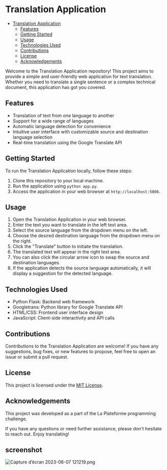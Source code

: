 # Translation Application

- [Translation Application](#translation-application)
  - [Features](#features)
  - [Getting Started](#getting-started)
  - [Usage](#usage)
  - [Technologies Used](#technologies-used)
  - [Contributions](#contributions)
  - [License](#license)
  - [Acknowledgements](#acknowledgements)


Welcome to the Translation Application repository! This project aims to provide a simple and user-friendly web application for text translation. Whether you need to translate a single sentence or a complex technical document, this application has got you covered.

## Features

- Translation of text from one language to another
- Support for a wide range of languages
- Automatic language detection for convenience
- Intuitive user interface with customizable source and destination language selection
- Real-time translation using the Google Translate API

## Getting Started

To run the Translation Application locally, follow these steps:

1. Clone this repository to your local machine.
2. Run the application using `python app.py`.
3. Access the application in your web browser at `http://localhost:5000`.

## Usage

1. Open the Translation Application in your web browser.
2. Enter the text you want to translate in the left text area.
3. Select the source language from the dropdown menu on the left.
4. Choose the desired destination language from the dropdown menu on the right.
5. Click the "Translate" button to initiate the translation.
6. The translated text will appear in the right text area.
7. You can also click the circular arrow icon to swap the source and destination languages.
8. If the application detects the source language automatically, it will display a suggestion for the detected language.

## Technologies Used

- Python Flask: Backend web framework
- Googletrans: Python library for Google Translate API
- HTML/CSS: Frontend user interface design
- JavaScript: Client-side interactivity and API calls

## Contributions

Contributions to the Translation Application are welcome! If you have any suggestions, bug fixes, or new features to propose, feel free to open an issue or submit a pull request.

## License

This project is licensed under the [MIT License](LICENSE).

## Acknowledgements

This project was developed as a part of the La Plateforme programming challenge. 

If you have any questions or need further assistance, please don't hesitate to reach out. Enjoy translating!
## screenshot
![Capture d’écran 2023-06-07 121219.png](Capture%20d%92%E9cran%202023-06-07%20121219.png)
